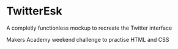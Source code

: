 TwitterEsk
==========

A completly functionless mockup to recreate the Twitter interface

Makers Academy weekend challenge to practise HTML and CSS
